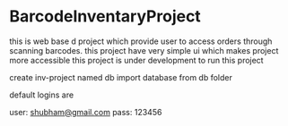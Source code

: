 # BarcodeInventaryProject
this is web base d project which provide user to access orders through scanning barcodes. this project have very simple ui which makes project more accessible this project is under development
to run this project

create inv-project named db
import database from db folder

default logins are 

user: shubham@gmail.com
pass: 123456


